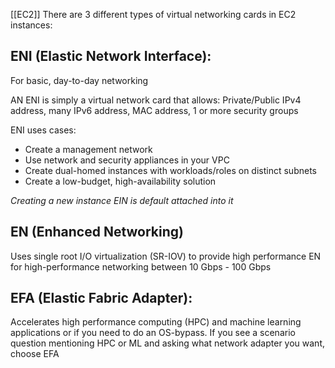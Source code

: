 [[EC2]]
There are 3 different types of virtual networking cards in EC2 instances:
## ENI (Elastic Network Interface): 

For basic, day-to-day networking

AN ENI is simply a virtual network card that allows: Private/Public IPv4 address, many IPv6 address, MAC address, 1 or more security groups

ENI uses cases:
- Create a management network
- Use network and security appliances in your VPC
- Create dual-homed instances with workloads/roles on distinct subnets
- Create a low-budget, high-availability solution

*Creating a new instance EIN is default attached into it*
## EN (Enhanced Networking)

Uses single root I/O virtualization (SR-IOV) to provide high performance
EN for high-performance networking between 10 Gbps - 100 Gbps

## EFA (Elastic Fabric Adapter):

Accelerates high performance computing (HPC) and machine learning applications or if you need to do an OS-bypass. If you see a scenario question mentioning HPC or ML and asking what network adapter you want, choose EFA
